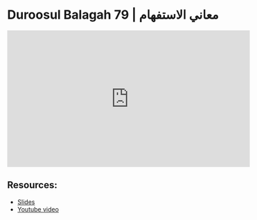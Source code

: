 # Duroosul Balagah 79 | معاني الاستفهام
                
<iframe width="560" height="315" src="https://www.youtube-nocookie.com/embed/mRVhL7LRZCI?start=0" frameborder="0" allow="accelerometer; autoplay; encrypted-media; gyroscope; picture-in-picture" allowfullscreen="allowfullscreen">
</iframe><BR>

## Resources:
- [Slides](https://github.com/arshare/resources_balagha_pdfs)
- [Youtube video](https://www.youtube.com/watch?v=mRVhL7LRZCI&list=PLzn0qdi6JpdvvXVuJ7kIusNquSxeyKJvc)

